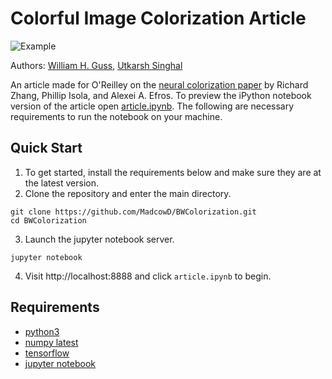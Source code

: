 # Colorful Image Colorization Article
![Example](http://i.imgur.com/dPi1o1W.png)

Authors: [William H. Guss](http://wguss.ml/), [Utkarsh Singhal](.)

An article made for O'Reilley on the [neural colorization paper](http://richzhang.github.io/colorization/) by Richard Zhang, Phillip Isola, and Alexei A. Efros. To preview the iPython notebook version of the article open [article.ipynb](article.ipynb). The following are necessary requirements to run the notebook on your machine.

## Quick Start
1. To get started, install the requirements below and make sure they are at the latest version.
2. Clone the repository and enter the main directory.
```(bash)
git clone https://github.com/MadcowD/BWColorization.git
cd BWColorization
```
3. Launch the jupyter notebook server.
```(bash)
jupyter notebook
```
4. Visit http://localhost:8888 and click `article.ipynb` to begin.


## Requirements
* [python3](https://www.python.org/downloads/)
* [numpy latest](http://www.numpy.org/)
* [tensorflow](https://www.tensorflow.org/)
* [jupyter notebook](http://jupyter.readthedocs.io/en/latest/install.html)

